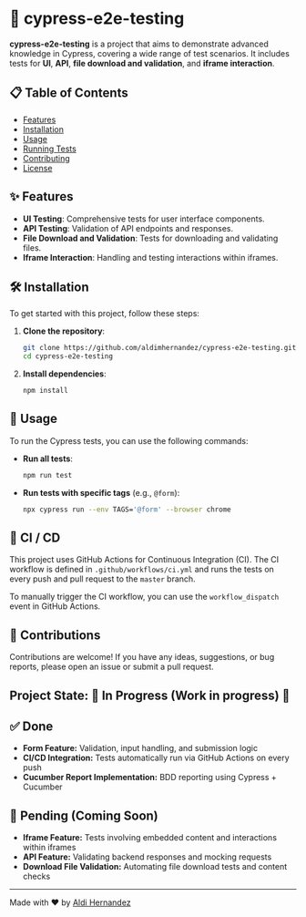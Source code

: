 # 🚀 cypress-e2e-testing

**cypress-e2e-testing** is a project that aims to demonstrate advanced knowledge in Cypress, covering a wide range of test scenarios. It includes tests for **UI**, **API**, **file download and validation**, and **iframe interaction**.

## 📋 Table of Contents

- [Features](#features)
- [Installation](#installation)
- [Usage](#usage)
- [Running Tests](#running-tests)
- [Contributing](#contributing)
- [License](#license)

## ✨ Features

- **UI Testing**: Comprehensive tests for user interface components.
- **API Testing**: Validation of API endpoints and responses.
- **File Download and Validation**: Tests for downloading and validating files.
- **Iframe Interaction**: Handling and testing interactions within iframes.

## 🛠️ Installation

To get started with this project, follow these steps:

1. **Clone the repository**:

   ```sh
   git clone https://github.com/aldimhernandez/cypress-e2e-testing.git
   cd cypress-e2e-testing
   ```

2. **Install dependencies**:
   ```sh
   npm install
   ```

## 🚀 Usage

To run the Cypress tests, you can use the following commands:

- **Run all tests**:

  ```sh
  npm run test
  ```

- **Run tests with specific tags** (e.g., `@form`):
  ```sh
  npx cypress run --env TAGS='@form' --browser chrome
  ```

## 🧪 CI / CD

This project uses GitHub Actions for Continuous Integration (CI). The CI workflow is defined in `.github/workflows/ci.yml` and runs the tests on every push and pull request to the `master` branch.

To manually trigger the CI workflow, you can use the `workflow_dispatch` event in GitHub Actions.

## 🤝 Contributions

Contributions are welcome! If you have any ideas, suggestions, or bug reports, please open an issue or submit a pull request.

## Project State: 🚧 In Progress (Work in progress) 🚧

## ✅ Done

- **Form Feature:** Validation, input handling, and submission logic
- **CI/CD Integration:** Tests automatically run via GitHub Actions on every push
- **Cucumber Report Implementation:** BDD reporting using Cypress + Cucumber

## 🚧 Pending (Coming Soon)

- **Iframe Feature:** Tests involving embedded content and interactions within iframes
- **API Feature:** Validating backend responses and mocking requests
- **Download File Validation:** Automating file download tests and content checks

---

Made with ❤️ by [Aldi Hernandez](https://github.com/aldimhernandez)
